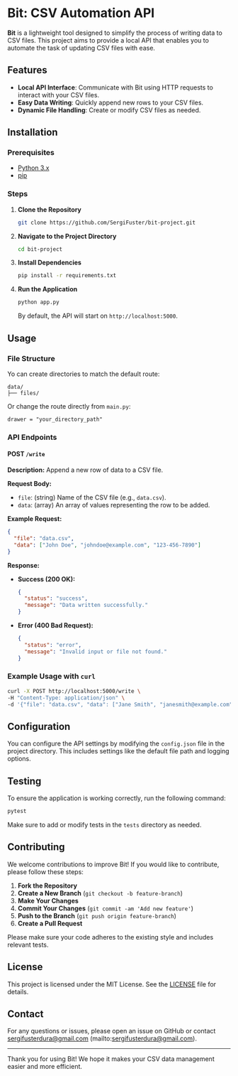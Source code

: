 # Bit: CSV Automation API

**Bit** is a lightweight tool designed to simplify the process of writing data to CSV files. This project aims to provide a local API that enables you to automate the task of updating CSV files with ease.

## Features

- **Local API Interface**: Communicate with Bit using HTTP requests to interact with your CSV files.
- **Easy Data Writing**: Quickly append new rows to your CSV files.
- **Dynamic File Handling**: Create or modify CSV files as needed.

## Installation

### Prerequisites

- [Python 3.x](https://www.python.org/downloads/)
- [pip](https://pip.pypa.io/en/stable/)

### Steps

1. **Clone the Repository**

   ```bash
   git clone https://github.com/SergiFuster/bit-project.git
   ```

2. **Navigate to the Project Directory**

   ```bash
   cd bit-project
   ```

3. **Install Dependencies**

   ```bash
   pip install -r requirements.txt
   ```

4. **Run the Application**

   ```bash
   python app.py
   ```

   By default, the API will start on `http://localhost:5000`.

## Usage

### File Structure

Yo can create directories to match the default route:
```
data/
├── files/
```

Or change the route directly from ```main.py```:
```
drawer = "your_directory_path"
```

### API Endpoints

#### POST `/write`

**Description:** Append a new row of data to a CSV file.

**Request Body:**

- `file`: (string) Name of the CSV file (e.g., `data.csv`).
- `data`: (array) An array of values representing the row to be added.

**Example Request:**

```json
{
  "file": "data.csv",
  "data": ["John Doe", "johndoe@example.com", "123-456-7890"]
}
```

**Response:**

- **Success (200 OK):**

  ```json
  {
    "status": "success",
    "message": "Data written successfully."
  }
  ```

- **Error (400 Bad Request):**

  ```json
  {
    "status": "error",
    "message": "Invalid input or file not found."
  }
  ```

### Example Usage with `curl`

```bash
curl -X POST http://localhost:5000/write \
-H "Content-Type: application/json" \
-d '{"file": "data.csv", "data": ["Jane Smith", "janesmith@example.com", "098-765-4321"]}'
```

## Configuration

You can configure the API settings by modifying the `config.json` file in the project directory. This includes settings like the default file path and logging options.

## Testing

To ensure the application is working correctly, run the following command:

```bash
pytest
```

Make sure to add or modify tests in the `tests` directory as needed.

## Contributing

We welcome contributions to improve Bit! If you would like to contribute, please follow these steps:

1. **Fork the Repository**
2. **Create a New Branch** (`git checkout -b feature-branch`)
3. **Make Your Changes**
4. **Commit Your Changes** (`git commit -am 'Add new feature'`)
5. **Push to the Branch** (`git push origin feature-branch`)
6. **Create a Pull Request**

Please make sure your code adheres to the existing style and includes relevant tests.

## License

This project is licensed under the MIT License. See the [LICENSE](LICENSE) file for details.

## Contact

For any questions or issues, please open an issue on GitHub or contact sergifusterdura@gmail.com (mailto:sergifusterdura@gmail.com).

---

Thank you for using Bit! We hope it makes your CSV data management easier and more efficient.
